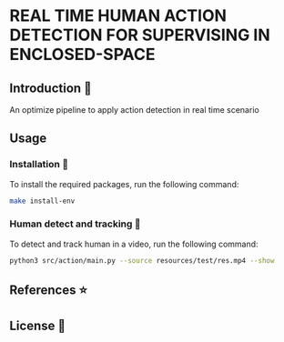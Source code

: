 # REAL TIME HUMAN ACTION DETECTION FOR SUPERVISING IN ENCLOSED-SPACE


## Introduction :cup_with_straw:

An optimize pipeline to apply action detection in real time scenario

## Usage

### Installation :robot:

To install the required packages, run the following command:

```bash
make install-env
```

### Human detect and tracking :girl:

To detect and track human in a video, run the following command:

```bash
python3 src/action/main.py --source resources/test/res.mp4 --show
```

## References :star:

## License :book:
